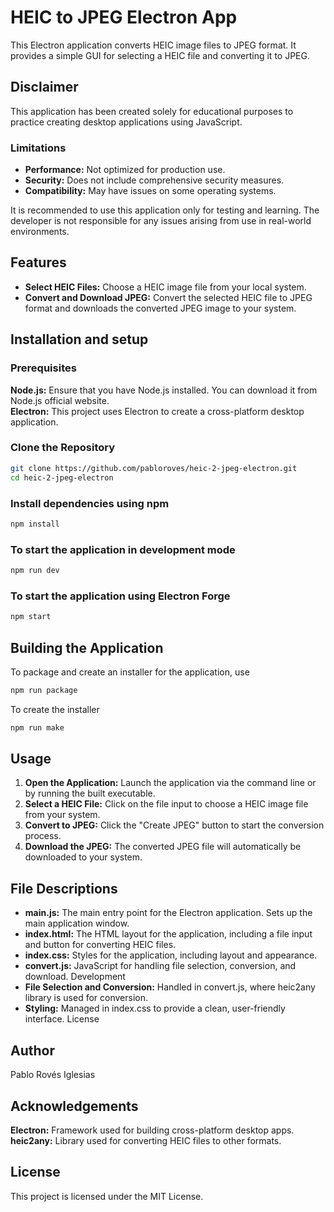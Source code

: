 # HEIC to JPEG Electron App

This Electron application converts HEIC image files to JPEG format. It provides a simple GUI for selecting a HEIC file and converting it to JPEG.

## Disclaimer

This application has been created solely for educational purposes to practice creating desktop applications using JavaScript.

### Limitations

- **Performance:** Not optimized for production use.
- **Security:** Does not include comprehensive security measures.
- **Compatibility:** May have issues on some operating systems.

It is recommended to use this application only for testing and learning.
The developer is not responsible for any issues arising from use in real-world environments.

## Features

- **Select HEIC Files:** Choose a HEIC image file from your local system.
- **Convert and Download JPEG:** Convert the selected HEIC file to JPEG format and downloads the converted JPEG image to your system.

## Installation and setup

### Prerequisites

**Node.js:** Ensure that you have Node.js installed. You can download it from Node.js official website.  
**Electron:** This project uses Electron to create a cross-platform desktop application.

### Clone the Repository

```bash
git clone https://github.com/pabloroves/heic-2-jpeg-electron.git
cd heic-2-jpeg-electron
```

### Install dependencies using npm

```bash
npm install
```

### To start the application in development mode

```bash
npm run dev
```

### To start the application using Electron Forge

```bash
npm start
```

## Building the Application

To package and create an installer for the application, use

```bash
npm run package
```

To create the installer

```bash
npm run make
```

## Usage

1. **Open the Application:** Launch the application via the command line or by running the built executable.
2. **Select a HEIC File:** Click on the file input to choose a HEIC image file from your system.
3. **Convert to JPEG:** Click the "Create JPEG" button to start the conversion process.
4. **Download the JPEG:** The converted JPEG file will automatically be downloaded to your system.

## File Descriptions

- **main.js:** The main entry point for the Electron application. Sets up the main application window.
- **index.html:** The HTML layout for the application, including a file input and button for converting HEIC files.
- **index.css:** Styles for the application, including layout and appearance.
- **convert.js:** JavaScript for handling file selection, conversion, and download.
  Development
- **File Selection and Conversion:** Handled in convert.js, where heic2any library is used for conversion.
- **Styling:** Managed in index.css to provide a clean, user-friendly interface.
  License

## Author

Pablo Rovés Iglesias

## Acknowledgements

**Electron:** Framework used for building cross-platform desktop apps.  
**heic2any:** Library used for converting HEIC files to other formats.

## License

This project is licensed under the MIT License.
